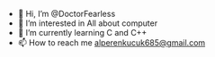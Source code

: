 - 👋 Hi, I’m @DoctorFearless
- 👀 I’m interested in All about computer
- 🌱 I’m currently learning C and C++
- 📫 How to reach me alperenkucuk685@gmail.com


